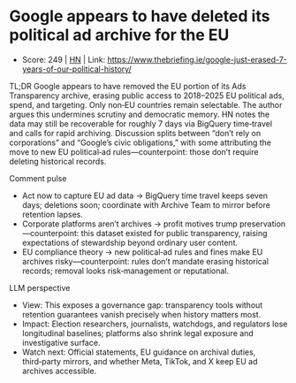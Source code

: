 # Google appears to have deleted its political ad archive for the EU

- Score: 249 | [HN](https://news.ycombinator.com/item?id=45411332) | Link: https://www.thebriefing.ie/google-just-erased-7-years-of-our-political-history/

TL;DR
Google appears to have removed the EU portion of its Ads Transparency archive, erasing public access to 2018–2025 EU political ads, spend, and targeting. Only non‑EU countries remain selectable. The author argues this undermines scrutiny and democratic memory. HN notes the data may still be recoverable for roughly 7 days via BigQuery time‑travel and calls for rapid archiving. Discussion splits between “don’t rely on corporations” and “Google’s civic obligations,” with some attributing the move to new EU political‑ad rules—counterpoint: those don’t require deleting historical records.

Comment pulse
- Act now to capture EU ad data → BigQuery time travel keeps seven days; deletions soon; coordinate with Archive Team to mirror before retention lapses.
- Corporate platforms aren’t archives → profit motives trump preservation—counterpoint: this dataset existed for public transparency, raising expectations of stewardship beyond ordinary user content.
- EU compliance theory → new political‑ad rules and fines make EU archives risky—counterpoint: rules don’t mandate erasing historical records; removal looks risk‑management or reputational.

LLM perspective
- View: This exposes a governance gap: transparency tools without retention guarantees vanish precisely when history matters most.
- Impact: Election researchers, journalists, watchdogs, and regulators lose longitudinal baselines; platforms also shrink legal exposure and investigative surface.
- Watch next: Official statements, EU guidance on archival duties, third‑party mirrors, and whether Meta, TikTok, and X keep EU ad archives accessible.
